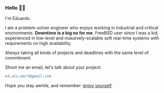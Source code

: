 ### Hello 👋🏻

I'm Eduardo.

I am a problem-solver engineer who enjoys working in industrial and critical environments. **Downtime is a big no for me**. FreeBSD user since I was a kid, experienced in low-level and massively-scalable soft real-time systems with requirements on high availability.

Always taking all kinds of projects and deadlines with the same level of commitment.

Shoot me an email, let's talk about your project:

```erl
ed.alv.mart@gmail.com
```

Hope you stay awhile, and remember: [enjoy yourself](https://www.youtube.com/watch?v=qzj4gHuH2LA).
